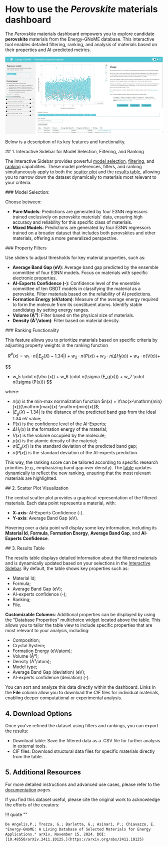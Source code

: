 # How to use the *Perovskite* materials dashboard

<div class="grid cards" markdown>

The *Perovskite* materials dashboard empowers you to explore candidate **perovskite** materials from the Energy-GNoME database. This interactive tool enables detailed filtering, ranking, and analysis of materials based on their properties and AI-predicted metrics.

</div>

<div class="grid cards" markdown>

![Web page](../../assets/perovskites/webpage.jpeg)

</div>

<div class="grid cards" markdown>

Below is a description of its key features and functionality.

</div>

<a name="sidebar">
## 1. Interactive Sidebar for Model Selection, Filtering, and Ranking
</a>

The Interactive Sidebar provides powerful [model selection](#models), [filtering](#filters), and [ranking](#ranking) capabilities. These model preferences, filters, and ranking simultaneously apply to both the [scatter plot](#plot) and the [results table](#table), allowing you to narrow down the dataset dynamically to materials most relevant to your criteria.

<a name="models">
### Model Selection:
</a>

Choose between:

* **Pure Models**: Predictions are generated by four E3NN regressors trained exclusively on perovskite materials' data, ensuring high accuracy and reliability for this specific class of materials.
* **Mixed Models**: Predictions are generated by four E3NN regressors trained on a broader dataset that includes both perovskites and other materials, offering a more generalized perspective.

<a name="filters">
### Property Filters
</a>

Use sliders to adjust thresholds for key material properties, such as:

* **Average Band Gap (eV)**: Average band gap predicted by the ensemble committee of four E3NN models. Focus on materials with specific electronic properties.
* **AI-Experts Confidence (-)**: Confidence level of the ensemble committee of ten GBDT models in classifying the material as a perovskite. Filter materials based on the reliability of AI predictions.
* **Formation Energy (eV/atom)**: Measure of the average energy required to form the molecule from its constituent atoms. Identify stable candidates by setting energy ranges.
* **Volume (Å³)**: Filter based on the physical size of materials.
* **Density (Å³/atom)**: Filter based on material density.

<a name="ranking">
### Ranking Functionality
</a>

This feature allows you to prioritize materials based on specific criteria by adjusting property weights in the ranking function

$$
R^P(x) = w_1 \cdot n(|E_g(X) - 1.34|) + w_2 \cdot n(P(x)) + w_3 \cdot n(\Delta H_f(x)) + w_4 \cdot n(V(x)) +
$$

$$
+ w_5 \cdot n(\rho (x)) + w_6 \cdot n(\sigma (E_g(x))) + w_7 \cdot n(\sigma (P(x)))
$$

where:

* $n(x)$ is the min-max normalization function $n(x) = \frac{x-\mathrm{min}(x)}{\mathrm{max}(x)-\mathrm{min}(x)}$;
* $|E_g(X) - 1.34|$ is the distance of the predicted band gap from the ideal 1.34 eV value;
* $P(x)$ is the confidence level of the AI-Experts;
* $\Delta H_f(x)$ is the formation energy of the material;
* $V(x)$ is the volume occupied by the molecule;
* $\rho (x)$ is the atomic density of the material;
* $\sigma (E_g(x))$ is the standard deviation of the predicted band gap;
* $\sigma (P(x))$ is the standard deviation of the AI-experts prediction.

This way, the ranking score can be tailored according to specific research priorities (e.g., emphasizing band gap over density).
The [table](#table) updates dynamically to reflect the new ranking, ensuring that the most relevant materials are highlighted.

<a name="plot">
## 2. Scatter Plot Visualization
</a>

The central scatter plot provides a graphical representation of the filtered materials.
Each data point represents a material, with:

* **X-axis**: AI-Experts Confidence (-).
* **Y-axis**: Average Band Gap (eV).

Hovering over a data point will display some key information, including its **Material Id**, **Formula**, **Formation Energy**, **Average Band Gap**, and **AI-Experts Confidence**.

<a name="table">
## 3. Results Table
</a>

The results table displays detailed information about the filtered materials and is dynamically updated based on your selections in the [Interactive Sidebar](#sidebar).
By default, the table shows key properties such as:

* Material Id;
* Formula;
* Average Band Gap (eV);
* AI-experts confidence (-);
* Ranking;
* File.

**Customizable Columns**: Additional properties can be displayed by using the "Database Properties" multichoice widget located above the table. This allows you to tailor the table view to include specific properties that are most relevant to your analysis, including:

* Composition;
* Crystal System;
* Formation Energy (eV/atom);
* Volume (Å³);
* Density (Å³/atom);
* Model type;
* Average Band Gap (deviation) (eV);
* AI-experts confidence (deviation) (-).

You can sort and analyze this data directly within the dashboard.
Links in the **File** column allow you to download the *CIF* files for individual materials, enabling deeper computational or experimental analysis.

## 4. Download Options

Once you've refined the dataset using filters and rankings, you can export the results:

* Download table: Save the filtered data as a .CSV file for further analysis in external tools.
* CIF files: Download structural data files for specific materials directly from the table.

## 5. Additional Resources

For more detailed instructions and advanced use cases, please refer to the [documentation](../../docs/index.md) pages.

If you find this dataset useful, please cite the original work to acknowledge the efforts of the creators:

!!! quote ""

    De Angelis,P.; Trezza, G.; Barletta, G.; Asinari, P.; Chiavazzo, E. "Energy-GNoME: A Living Database of Selected Materials for Energy Applications." arXiv, November 15, 2024. DOI: [10.48550/arXiv.2411.10125.](https://arxiv.org/abs/2411.10125)
